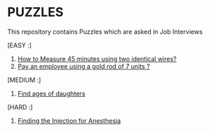 # PUZZLES
This repository contains Puzzles which are asked in Job Interviews


[EASY :]

1. [How to Measure 45 minutes using two identical wires?](https://www.geeksforgeeks.org/puzzle-1-how-to-measure-45-minutes-using-two-identical-wires/)
2. [Pay an employee using a gold rod of 7 units ?](https://www.geeksforgeeks.org/puzzle-4-pay-an-employee-using-a-gold-rod-of-7-units/)



[MEDIUM :]

1. [Find ages of daughters](https://www.geeksforgeeks.org/puzzle-2-find-ages-of-daughters/)



[HARD :]

1. [Finding the Injection for Anesthesia](https://www.geeksforgeeks.org/puzzle-5-finding-the-injection-for-anesthesia/)
